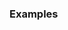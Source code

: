 ### Examples

```js { "file": "./examples/Button.example.1.js" }

```

```js { "file": "./examples/Button.example.2.js" }

```

```js { "file": "./examples/Button.example.3.js" }

```
